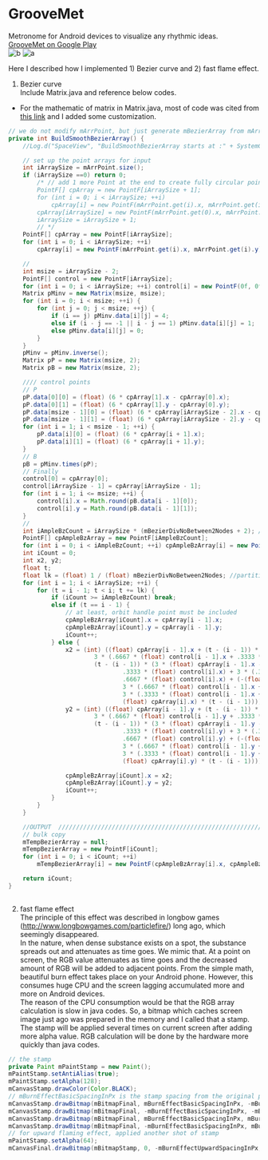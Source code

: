 # GrooveMet
Metronome for Android devices to visualize any rhythmic ideas.  
[GrooveMet on Google Play](https://play.google.com/store/apps/details?id=com.bzrt.groovemet&hl=en)   
![b](https://lh3.googleusercontent.com/bywa4sghZmpjx-GwM5cZi77rpOSqkNHKO1-G2P8OV_LNmPJKSK9qEiCjMi2QFvWihdjZ=w1440-h620-rw)
![a](https://lh3.googleusercontent.com/v_PDHhTvwelLqMw42281SWa3ClXmTMEynqhX5GbzdV8MTxDdhBER4KSNVWgr51AEWmg=w1440-h620-rw)  

Here I described how I implemented 1) Bezier curve and 2) fast flame effect.  

1) Bezier curve  
Include Matrix.java and reference below codes.  
- For the mathematic of matrix in Matrix.java, most of code was cited from [this link](http://introcs.cs.princeton.edu/java/95linear/Matrix.java.html) and I added some customization.  

```java
// we do not modify mArrPoint, but just generate mBezierArray from mArrPoint as raw data
private int BuildSmoothBezierArray() {
    //Log.d("SpaceView", "BuildSmoothBezierArray starts at :" + SystemClock.currentThreadTimeMillis());

    // set up the point arrays for input
    int iArraySize = mArrPoint.size();
    if (iArraySize ==0) return 0;
        /* // add 1 more Point at the end to create fully circular points array
        PointF[] cpArray = new PointF[iArraySize + 1];
        for (int i = 0; i < iArraySize; ++i)
            cpArray[i] = new PointF(mArrPoint.get(i).x, mArrPoint.get(i).y);
        cpArray[iArraySize] = new PointF(mArrPoint.get(0).x, mArrPoint.get(0).y);
        iArraySize = iArraySize + 1;
        // */
    PointF[] cpArray = new PointF[iArraySize];
    for (int i = 0; i < iArraySize; ++i)
        cpArray[i] = new PointF(mArrPoint.get(i).x, mArrPoint.get(i).y);

    //
    int msize = iArraySize - 2;
    PointF[] control = new PointF[iArraySize];
    for (int i = 0; i < iArraySize; ++i) control[i] = new PointF(0f, 0f);
    Matrix pMinv = new Matrix(msize, msize);
    for (int i = 0; i < msize; ++i) {
        for (int j = 0; j < msize; ++j) {
            if (i == j) pMinv.data[i][j] = 4;
            else if (i - j == -1 || i - j == 1) pMinv.data[i][j] = 1;
            else pMinv.data[i][j] = 0;
        }
    }
    pMinv = pMinv.inverse();
    Matrix pP = new Matrix(msize, 2);
    Matrix pB = new Matrix(msize, 2);

    //// control points
    // P
    pP.data[0][0] = (float) (6 * cpArray[1].x - cpArray[0].x);
    pP.data[0][1] = (float) (6 * cpArray[1].y - cpArray[0].y);
    pP.data[msize - 1][0] = (float) (6 * cpArray[iArraySize - 2].x - cpArray[iArraySize - 1].x);
    pP.data[msize - 1][1] = (float) (6 * cpArray[iArraySize - 2].y - cpArray[iArraySize - 1].y);
    for (int i = 1; i < msize - 1; ++i) {
        pP.data[i][0] = (float) (6 * cpArray[i + 1].x);
        pP.data[i][1] = (float) (6 * cpArray[i + 1].y);
    }
    // B
    pB = pMinv.times(pP);
    // Finally
    control[0] = cpArray[0];
    control[iArraySize - 1] = cpArray[iArraySize - 1];
    for (int i = 1; i <= msize; ++i) {
        control[i].x = Math.round(pB.data[i - 1][0]);
        control[i].y = Math.round(pB.data[i - 1][1]);
    }
    //
    int iAmpleBzCount = iArraySize * (mBezierDivNoBetween2Nodes + 2); // + 2 ? ; just for large enough array size
    PointF[] cpAmpleBzArray = new PointF[iAmpleBzCount];
    for (int i = 0; i < iAmpleBzCount; ++i) cpAmpleBzArray[i] = new PointF(0f, 0f);
    int iCount = 0;
    int x2, y2;
    float t;
    float lk = (float) 1 / (float) mBezierDivNoBetween2Nodes; //partition length  between 0.0 to 1.0
    for (int i = 1; i < iArraySize; ++i) {
        for (t = i - 1; t < i; t += lk) {
            if (iCount >= iAmpleBzCount) break;
            else if (t == i - 1) {
                // at least, orbit handle point must be included
                cpAmpleBzArray[iCount].x = cpArray[i - 1].x;
                cpAmpleBzArray[iCount].y = cpArray[i - 1].y;
                iCount++;
            } else {
                x2 = (int) ((float) cpArray[i - 1].x + (t - (i - 1)) * (-3 * (float) cpArray[i - 1].x +
                        3 * (.6667 * (float) control[i - 1].x + .3333 * (float) control[i].x) +
                        (t - (i - 1)) * (3 * (float) cpArray[i - 1].x - 6 * (.6667 * (float) control[i - 1].x +
                                .3333 * (float) control[i].x) + 3 * (.3333 * (float) control[i - 1].x +
                                .6667 * (float) control[i].x) + (-(float) cpArray[i - 1].x +
                                3 * (.6667 * (float) control[i - 1].x + .3333 * (float) control[i].x) -
                                3 * (.3333 * (float) control[i - 1].x + .6667 * (float) control[i].x) +
                                (float) cpArray[i].x) * (t - (i - 1)))));
                y2 = (int) ((float) cpArray[i - 1].y + (t - (i - 1)) * (-3 * (float) cpArray[i - 1].y +
                        3 * (.6667 * (float) control[i - 1].y + .3333 * (float) control[i].y) +
                        (t - (i - 1)) * (3 * (float) cpArray[i - 1].y - 6 * (.6667 * (float) control[i - 1].y +
                                .3333 * (float) control[i].y) + 3 * (.3333 * (float) control[i - 1].y +
                                .6667 * (float) control[i].y) + (-(float) cpArray[i - 1].y +
                                3 * (.6667 * (float) control[i - 1].y + .3333 * (float) control[i].y) -
                                3 * (.3333 * (float) control[i - 1].y + .6667 * (float) control[i].y) +
                                (float) cpArray[i].y) * (t - (i - 1)))));

                cpAmpleBzArray[iCount].x = x2;
                cpAmpleBzArray[iCount].y = y2;
                iCount++;
            }
        }
    }

    //OUTPUT  //////////////////////////////////////////////////////////////////////
    // bulk copy
    mTempBezierArray = null;
    mTempBezierArray = new PointF[iCount];
    for (int i = 0; i < iCount; ++i)
        mTempBezierArray[i] = new PointF(cpAmpleBzArray[i].x, cpAmpleBzArray[i].y);

    return iCount;
}
        
```

2) fast flame effect  
The principle of this effect was described in longbow games (http://www.longbowgames.com/particlefire/) long ago, which seemingly disappeared.  
In the nature, when dense substance exists on a spot, the substance spreads out and attenuates as time goes. We mimic that. 
At a point on screen, the RGB value attenuates as time goes and the decreased amount of RGB will be added to adjacent points. From the simple math, beautiful burn effect takes place on your Android phone. However, this consumes huge CPU and the screen lagging accumulated more and more on Android devices.  
The reason of the CPU consumption would be that the RGB array calculation is slow in java codes. So, a bitmap which caches screen image just ago was prepared in the memory and I called that a stamp. The stamp will be applied several times on current screen after adding more alpha value. RGB calculation will be done by the hardware more quickly than java codes.    

```java
// the stamp
private Paint mPaintStamp = new Paint();
mPaintStamp.setAntiAlias(true);
mPaintStamp.setAlpha(128);
mCanvasStamp.drawColor(Color.BLACK);
// mBurnEffectBasicSpacingInPx is the stamp spacing from the original position
mCanvasStamp.drawBitmap(mBitmapFinal, mBurnEffectBasicSpacingInPx, -mBurnEffectBasicSpacingInPx, mPaintStamp);
mCanvasStamp.drawBitmap(mBitmapFinal, -mBurnEffectBasicSpacingInPx, -mBurnEffectBasicSpacingInPx, mPaintStamp);
mCanvasStamp.drawBitmap(mBitmapFinal, mBurnEffectBasicSpacingInPx, mBurnEffectBasicSpacingInPx, mPaintStamp);
mCanvasStamp.drawBitmap(mBitmapFinal, -mBurnEffectBasicSpacingInPx, mBurnEffectBasicSpacingInPx, mPaintStamp);
// for upward flaming effect, applied another shot of stamp 
mPaintStamp.setAlpha(64);
mCanvasFinal.drawBitmap(mBitmapStamp, 0, -mBurnEffectUpwardSpacingInPx, mPaintStamp);
```


